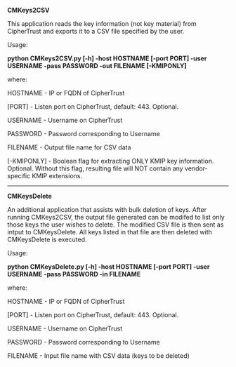 **CMKeys2CSV**

This application reads the key information (not key material) from CipherTrust and exports it to a CSV file specified by the user.

Usage:

**python CMKeys2CSV.py [-h] -host HOSTNAME [-port PORT] -user USERNAME -pass PASSWORD -out FILENAME [-KMIPONLY]** 

where:

HOSTNAME  - IP or FQDN of CipherTrust

[PORT]    - Listen port on CipherTrust, default:  443. Optional.

USERNAME  - Username on CipherTrust

PASSWORD  - Password corresponding to Username

FILENAME  - Output file name for CSV data 

[-KMIPONLY] - Boolean flag for extracting ONLY KMIP key information.  Optional.  Without this flag, resulting file will NOT contain any vendor-specific KMIP extensions.

----

**CMKeysDelete**

An additional application that assists with bulk deletion of keys.  After running CMKeys2CSV, the output file generated can be modifed
to list only those keys the user wishes to delete.  The modified CSV file is then sent as intput to CMKeysDelete.  All keys listed
in that file are then deleted with CMKeysDelete is executed.

Usage:

**python CMKeysDelete.py [-h] -host HOSTNAME [-port PORT] -user USERNAME -pass PASSWORD -in FILENAME** 

where:

HOSTNAME  - IP or FQDN of CipherTrust

[PORT]    - Listen port on CipherTrust, default:  443. Optional.

USERNAME  - Username on CipherTrust

PASSWORD  - Password corresponding to Username

FILENAME  - Input file name with CSV data (keys to be deleted)